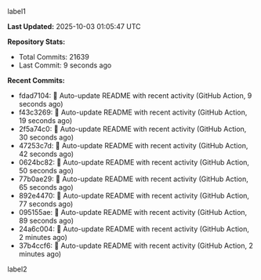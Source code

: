 
label1 
<!-- ACTIVITY_START -->
**Last Updated:** 2025-10-03 01:05:47 UTC

**Repository Stats:**
- Total Commits: 21639
- Last Commit: 9 seconds ago

**Recent Commits:**
- fdad7104: 🤖 Auto-update README with recent activity (GitHub Action, 9 seconds ago)
- f43c3269: 🤖 Auto-update README with recent activity (GitHub Action, 19 seconds ago)
- 2f5a74c0: 🤖 Auto-update README with recent activity (GitHub Action, 30 seconds ago)
- 47253c7d: 🤖 Auto-update README with recent activity (GitHub Action, 42 seconds ago)
- 0624bc82: 🤖 Auto-update README with recent activity (GitHub Action, 50 seconds ago)
- 77b0ae29: 🤖 Auto-update README with recent activity (GitHub Action, 65 seconds ago)
- 892e4470: 🤖 Auto-update README with recent activity (GitHub Action, 77 seconds ago)
- 095155ae: 🤖 Auto-update README with recent activity (GitHub Action, 89 seconds ago)
- 24a6c004: 🤖 Auto-update README with recent activity (GitHub Action, 2 minutes ago)
- 37b4ccf6: 🤖 Auto-update README with recent activity (GitHub Action, 2 minutes ago)
<!-- ACTIVITY_END -->

label2
